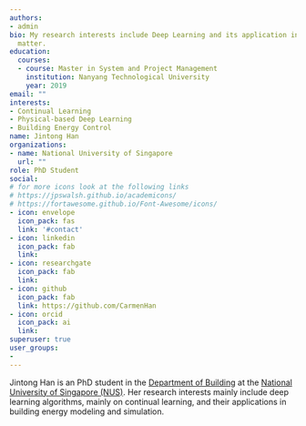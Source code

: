 ```yaml
---
authors:
- admin
bio: My research interests include Deep Learning and its application in Building Energy Control
  matter.
education:
  courses:
  - course: Master in System and Project Management
    institution: Nanyang Technological University
    year: 2019
email: ""
interests:
- Continual Learning
- Physical-based Deep Learning
- Building Energy Control
name: Jintong Han
organizations:
- name: National University of Singapore
  url: ""
role: PhD Student
social:
# for more icons look at the following links
# https://jpswalsh.github.io/academicons/
# https://fortawesome.github.io/Font-Awesome/icons/
- icon: envelope
  icon_pack: fas
  link: '#contact'
- icon: linkedin
  icon_pack: fab
  link: 
- icon: researchgate
  icon_pack: fab
  link: 
- icon: github
  icon_pack: fab
  link: https://github.com/CarmenHan
- icon: orcid
  icon_pack: ai
  link: 
superuser: true
user_groups:
- 
---
```

Jintong Han is an PhD student in the [Department of Building](http://www.bdg.nus.edu.sg) at the [National University of Singapore (NUS)](http://www.nus.edu.sg). Her research interests mainly include deep learning algorithms, mainly on continual learning, and their applications in building energy modeling and simulation. 
